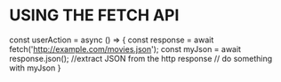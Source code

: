 # USING THE FETCH API

const userAction = async () => {
  const response = await fetch('http://example.com/movies.json');
  const myJson = await response.json(); //extract JSON from the http response
  // do something with myJson
}

